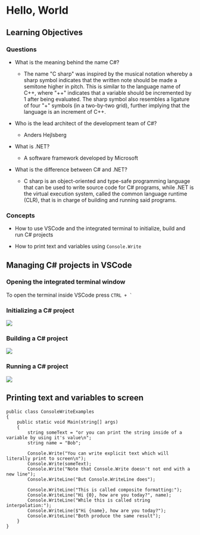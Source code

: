 # Hello, World

## Learning Objectives

### Questions

* What is the meaning behind the name C#?

  * The name "C sharp" was inspired by the musical notation whereby a sharp symbol indicates that the written note should be made a semitone higher in pitch. This is similar to the language name of C++, where "++" indicates that a variable should be incremented by 1 after being evaluated. The sharp symbol also resembles a ligature of four "+" symbols (in a two-by-two grid), further implying that the language is an increment of C++.

* Who is the lead architect of the development team of C#?

  * Anders Hejlsberg

* What is .NET?

  * A software framework developed by Microsoft

* What is the difference between C# and .NET?

  * C sharp is an object-oriented and type-safe programming language that can be used to write source code for C# programs, while .NET is the virtual execution system, called the common language runtime (CLR), that is in charge of building and running said programs.

### Concepts

* How to use VSCode and the integrated terminal to initialize, build and run C# projects

* How to print text and variables using `Console.Write`

## Managing C# projects in VSCode

### Opening the integrated terminal window  
To open the terminal inside VSCode press ``CTRL + ` ``

### Initializing a C# project

![](/screenshots/dotnet_new_console.png)

### Building a C# project

![](/screenshots/dotnet_build.png)

### Running a C# project

![](/screenshots/dotnet_run.png)

## Printing text and variables to screen

```
public class ConsoleWriteExamples
{
    public static void Main(string[] args)
    {
        string someText = "or you can print the string inside of a variable by using it's value\n";
        string name = "Bob";

        Console.Write("You can write explicit text which will literally print to screen\n");
        Console.Write(someText);
        Console.Write("Note that Console.Write doesn't not end with a new line");
        Console.WriteLine("But Console.WriteLine does");
        
        Console.WriteLine("This is called composite formatting:");
        Console.WriteLine("Hi {0}, how are you today?", name);
        Console.WriteLine("While this is called string interpolation:");
        Console.WriteLine($"Hi {name}, how are you today?");
        Console.WriteLine("Both produce the same result");
    }
}
```

